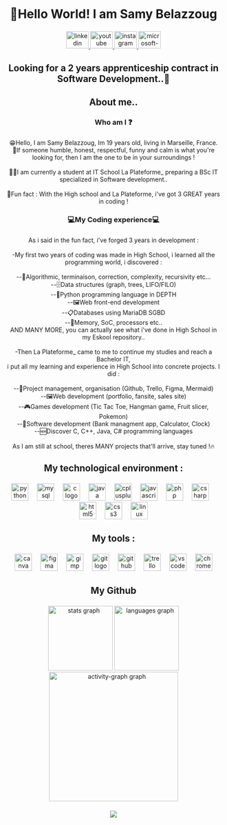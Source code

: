 <h1 align="center">👋Hello World! I am Samy Belazzoug</h1>

###

<div align="center">
  <a href="https://www.linkedin.com/in/samybelazzoug/" target="_blank">
    <img src="https://raw.githubusercontent.com/maurodesouza/profile-readme-generator/master/src/assets/icons/social/linkedin/default.svg" width="52" height="40" alt="linkedin logo"  />
  </a>
  <a href="https://www.youtube.com/@Sayym_13/featured" target="_blank">
    <img src="https://raw.githubusercontent.com/maurodesouza/profile-readme-generator/master/src/assets/icons/social/youtube/default.svg" width="52" height="40" alt="youtube logo"  />
  </a>
  <a href="https://www.instagram.com/sayym_13/" target="_blank">
    <img src="https://raw.githubusercontent.com/maurodesouza/profile-readme-generator/master/src/assets/icons/social/instagram/default.svg" width="52" height="40" alt="instagram logo"  />
  </a>
  <a href="belazzoug.samy@outlook.fr" target="_blank">
    <img src="https://raw.githubusercontent.com/maurodesouza/profile-readme-generator/master/src/assets/icons/social/microsoft-outlook/default.svg" width="52" height="40" alt="microsoft-outlook logo"  />
  </a>
</div>

###

<h2 align="center">Looking for a 2 years apprenticeship contract in Software Development..👀</h2>

###

<h2 align="center">About me..</h2>

###

<h3 align="center">Who am I ❓</h3>

###

<p align="center">😁Hello, I am Samy Belazzoug, Im 19 years old, living in Marseille, France. <br>🤝If someone humble, honest, respectful, funny and calm is what you're looking for, then I am the one to be in your  surroundings ! <br><br>🧑‍🎓I am currently a student at IT School La Plateforme_ preparing a BSc IT specialized in Software development..<br><br>🦾Fun fact : With the High school and La Plateforme, i've got 3 GREAT years in coding !</p>

###

<h3 align="center">💻My Coding experience💻</h3>

###

<p align="center">As i said in the fun fact, i've forged 3 years in development :<br><br>-My first two years of coding was made in High School, i learned all the programming world, i discovered :<br><br>--🧠Algorithmic, terminaison, correction, complexity, recursivity etc...<br>--🗄️Data structures (graph, trees, LIFO/FILO)<br>--🐍Python programming language in DEPTH<br>--🖼️Web front-end development<br>--📋Databases using MariaDB SGBD<br>--💽Memory, SoC, processors etc..<br>AND MANY MORE, you can actually see what i've done in High School in my Eskool repository..<br><br>-Then La Plateforme_ came to me to continue my studies and reach a Bachelor IT, <br>i put all my learning and experience in High School into concrete projects. I did :<br><br>--🤼Project management, organisation (Github, Trello, Figma, Mermaid)<br>--🖼️Web development (portfolio, fansite, sales site)<br>--🎮Games development (Tic Tac Toe, Hangman game, Fruit slicer, Pokemon)<br>--🔢Software development (Bank managment app, Calculator, Clock)<br>--🆕Discover C, C++, Java, C# programming languages<br><br>As I am still at school, theres MANY projects that'll arrive, stay tuned !🔥</p>

###

<h2 align="center">My technological environment :</h2>

###

<div align="center">
  <img src="https://cdn.jsdelivr.net/gh/devicons/devicon/icons/python/python-original.svg" height="40" alt="python logo"  />
  <img width="12" />
  <img src="https://cdn.jsdelivr.net/gh/devicons/devicon/icons/mysql/mysql-original.svg" height="40" alt="mysql logo"  />
  <img width="12" />
  <img src="https://cdn.jsdelivr.net/gh/devicons/devicon/icons/c/c-original.svg" height="40" alt="c logo"  />
  <img width="12" />
  <img src="https://cdn.jsdelivr.net/gh/devicons/devicon/icons/java/java-original.svg" height="40" alt="java logo"  />
  <img width="12" />
  <img src="https://cdn.jsdelivr.net/gh/devicons/devicon/icons/cplusplus/cplusplus-original.svg" height="40" alt="cplusplus logo"  />
  <img width="12" />
  <img src="https://cdn.jsdelivr.net/gh/devicons/devicon/icons/javascript/javascript-original.svg" height="40" alt="javascript logo"  />
  <img width="12" />
  <img src="https://cdn.jsdelivr.net/gh/devicons/devicon/icons/php/php-original.svg" height="40" alt="php logo"  />
  <img width="12" />
  <img src="https://cdn.jsdelivr.net/gh/devicons/devicon/icons/csharp/csharp-original.svg" height="40" alt="csharp logo"  />
  <img width="12" />
  <img src="https://cdn.jsdelivr.net/gh/devicons/devicon/icons/html5/html5-original.svg" height="40" alt="html5 logo"  />
  <img width="12" />
  <img src="https://cdn.jsdelivr.net/gh/devicons/devicon/icons/css3/css3-original.svg" height="40" alt="css3 logo"  />
  <img width="12" />
  <img src="https://cdn.jsdelivr.net/gh/devicons/devicon/icons/linux/linux-original.svg" height="40" alt="linux logo"  />
</div>

###

<h2 align="center">My tools :</h2>

###

<div align="center">
  <img src="https://cdn.jsdelivr.net/gh/devicons/devicon/icons/canva/canva-original.svg" height="40" alt="canva logo"  />
  <img width="12" />
  <img src="https://cdn.jsdelivr.net/gh/devicons/devicon/icons/figma/figma-original.svg" height="40" alt="figma logo"  />
  <img width="12" />
  <img src="https://cdn.jsdelivr.net/gh/devicons/devicon/icons/gimp/gimp-original.svg" height="40" alt="gimp logo"  />
  <img width="12" />
  <img src="https://cdn.jsdelivr.net/gh/devicons/devicon/icons/git/git-original.svg" height="40" alt="git logo"  />
  <img width="12" />
  <img src="https://cdn.jsdelivr.net/gh/devicons/devicon/icons/github/github-original.svg" height="40" alt="github logo"  />
  <img width="12" />
  <img src="https://cdn.jsdelivr.net/gh/devicons/devicon/icons/trello/trello-plain.svg" height="40" alt="trello logo"  />
  <img width="12" />
  <img src="https://cdn.jsdelivr.net/gh/devicons/devicon/icons/vscode/vscode-original.svg" height="40" alt="vscode logo"  />
  <img width="12" />
  <img src="https://cdn.jsdelivr.net/gh/devicons/devicon/icons/chrome/chrome-original.svg" height="40" alt="chrome logo"  />
</div>

###

<h2 align="center">My Github</h2>

###

<div align="center">
  <img src="https://github-readme-stats.vercel.app/api?username=samy-belazzoug&hide_title=false&hide_rank=false&show_icons=true&include_all_commits=true&count_private=true&disable_animations=false&theme=vision-friendly-dark&locale=en&hide_border=false&order=1" height="150" alt="stats graph"  />
  <img src="https://github-readme-stats.vercel.app/api/top-langs?username=samy-belazzoug&locale=en&hide_title=false&layout=compact&card_width=320&langs_count=5&theme=vision-friendly-dark&hide_border=false&order=2" height="150" alt="languages graph"  />
  <img src="https://github-readme-activity-graph.vercel.app/graph?username=samy-belazzoug&radius=16&theme=redical&area=true&order=5" height="300" alt="activity-graph graph"  />
</div>

###

<div align="center">
  <img src="https://profile-counter.glitch.me/samy-belazzoug/count.svg?"  />
</div>

###
